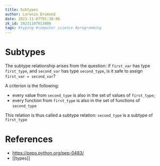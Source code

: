 ```yaml
---
title: Subtypes
author: Lorenzo Drumond
date: 2023-11-07T01:38:06
zk_id: 20231107013806
tags: #typing #computer_science #programming
---
```



# Subtypes

The subtype relationship arises from the question: if `first_var` has type `first_type`, and `second_var` has type `second_type`, is it safe to assign `first_var = second_var`?

A criterion is the following:
- every value from `second_type` is also in the set of values of `first_type`;
- every function from `first_type` is also in the set of functions of `second_type`

This relation is thus called a subtype relation: `second_type` is a subtype of `first_type`

# References
- https://peps.python.org/pep-0483/
- [[types]]
